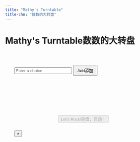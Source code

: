 ```yaml
---
title: "Mathy's Turntable"
title-chn: "数数的大转盘"
---
```


<style>
    .container {
        max-width: 600px;
        margin: 30px auto;
        background: var(--secondary-light);
        border-radius: 16px;
        box-shadow: 0 4px 18px var(--shadow-color);
        padding: 30px;
    }

    .choices-list {
        display: flex;
        flex-wrap: nowrap;
        gap: 10px;
        justify-content: flex-start;
        height: 50px;
        overflow-x: auto;           /* <-- enables horizontal scrolling */
        overflow-y: hidden;         /* optional, disable vertical scroll */
        align-items: center;        /* vertically center items */
    }

    .choice-item button {
        background: snow;
        border: 1px solid darkslategray;
        cursor: pointer;
        font-size: 12px;
        padding-top: 8px;
        padding-bottom: 8px;
        padding-left: 15px;
        padding-right: 5px;
        color: darkslategray;
        white-space: nowrap;
    }
    .choice-item button:hover {
        background: whitesmoke;
        border: 1px solid darkred;
        color: darkred;
    }
    .choice-item button:active {
        background: lightgray;
        border: 1px solid darkred;
        color: darkslategray;
    }

    #turntable-wrapper {
        margin: 28px auto 24px auto;
        display: flex;
        flex-direction: column;
        align-items: center;
    }

    #turntable-canvas {
        display: block;
        margin: auto;
        background: #8f8f8f8f;
        border-radius: 50%;
        box-shadow: 0 2px 8px var(--shadow-color);
    }
</style>

# <span class="eng">Mathy's Turntable</span><span class="chn">数数的大转盘</span>

<div class="container">
    <form class="clms" id="add-choice-form" autocomplete="off">
        <input type="text" id="new-choice" placeholder="Enter a choice" maxlength="18" required>
        <button type="submit" id="add-choice-btn" style="padding: 6px 12px;"><span class="eng">Add</span><span class="chn">添加</span></button>
    </form>
    <div class="choices-list" id="choices-list"></div>
    <div id="turntable-wrapper">
        <canvas id="turntable-canvas" width="340" height="340"></canvas>
        <br><br>
        <button id="spin-btn" disabled><span class="eng">Let's Rock!</span><span class="chn">转盘，启动！</span></button>
    </div>
    <div id="result-modal">
        <div id="result-box">
            <div id="result-text"></div>
            <button id="close-modal-btn">×</button>
        </div>
    </div>
</div>

<script type="module" src="main.js"></script>